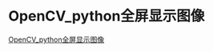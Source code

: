# OpenCV_python全屏显示图像
[OpenCV_python全屏显示图像](https://aiwithcloud.com/2021/08/25/opencv_python%e5%85%a8%e5%b1%8f%e6%98%be%e7%a4%ba%e5%9b%be%e5%83%8f/)
